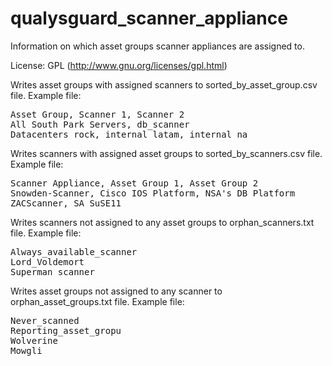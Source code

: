 qualysguard_scanner_appliance
=============================

Information on which asset groups scanner appliances are assigned to.

License: GPL (http://www.gnu.org/licenses/gpl.html)

Writes asset groups with assigned scanners to sorted_by_asset_group.csv file.
Example file:
<pre>
Asset Group, Scanner 1, Scanner 2
All South Park Servers, db_scanner
Datacenters_rock, internal_latam, internal_na
</pre>

Writes scanners with assigned asset groups to sorted_by_scanners.csv file.
Example file:
<pre>
Scanner Appliance, Asset Group 1, Asset Group 2
Snowden-Scanner, Cisco IOS Platform, NSA's DB Platform
ZACScanner, SA SuSE11
</pre>

Writes scanners not assigned to any asset groups to orphan_scanners.txt file.
Example file:
<pre>
Always_available_scanner
Lord_Voldemort
Superman_scanner
</pre>

Writes asset groups not assigned to any scanner to orphan_asset_groups.txt file.
Example file:
<pre>
Never_scanned
Reporting_asset_gropu
Wolverine
Mowgli
</pre>
